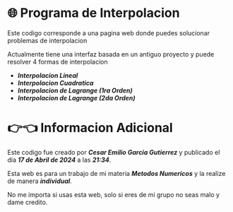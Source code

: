 # 🌐 Programa de Interpolacion

Este codigo corresponde a una pagina web donde puedes solucionar problemas de interpolacion

Actualmente tiene una interfaz basada en un antiguo proyecto y puede resolver 4 formas de interpolacion

- ***Interpolacion Lineal***
- ***Interpolacion Cuadratica***
- ***Interpolacion de Lagrange (1ra Orden)***
- ***Interpolacion de Lagrange (2da Orden)***

# 👉👈 Informacion Adicional

Este codigo fue creado por ***Cesar Emilio Garcia Gutierrez*** y publicado el dia ***17 de Abril de 2024*** a las ***21:34***.

Esta web es para un trabajo de mi materia ***Metodos Numericos*** y la realize de manera ***individual***.

No me importa si usas esta web, solo si eres de mi grupo no seas malo y dame credito.